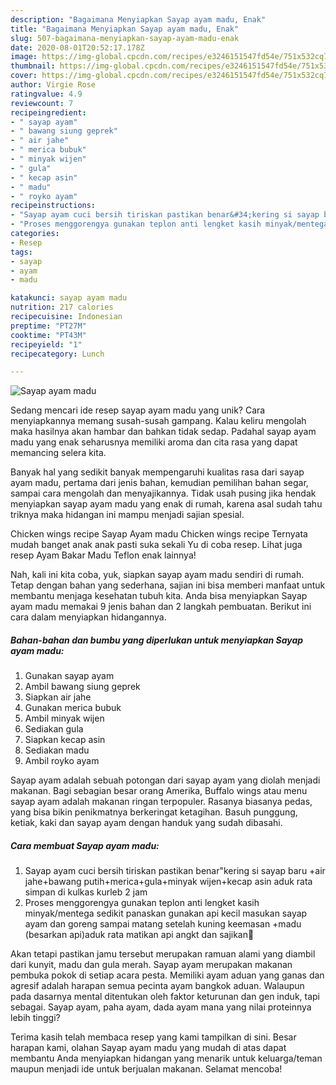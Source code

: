 ```yaml
---
description: "Bagaimana Menyiapkan Sayap ayam madu, Enak"
title: "Bagaimana Menyiapkan Sayap ayam madu, Enak"
slug: 507-bagaimana-menyiapkan-sayap-ayam-madu-enak
date: 2020-08-01T20:52:17.178Z
image: https://img-global.cpcdn.com/recipes/e3246151547fd54e/751x532cq70/sayap-ayam-madu-foto-resep-utama.jpg
thumbnail: https://img-global.cpcdn.com/recipes/e3246151547fd54e/751x532cq70/sayap-ayam-madu-foto-resep-utama.jpg
cover: https://img-global.cpcdn.com/recipes/e3246151547fd54e/751x532cq70/sayap-ayam-madu-foto-resep-utama.jpg
author: Virgie Rose
ratingvalue: 4.9
reviewcount: 7
recipeingredient:
- " sayap ayam"
- " bawang siung geprek"
- " air jahe"
- " merica bubuk"
- " minyak wijen"
- " gula"
- " kecap asin"
- " madu"
- " royko ayam"
recipeinstructions:
- "Sayap ayam cuci bersih tiriskan pastikan benar&#34;kering si sayap baru +air jahe+bawang putih+merica+gula+minyak wijen+kecap asin aduk rata simpan di kulkas kurleb 2 jam"
- "Proses menggorengya gunakan teplon anti lengket kasih minyak/mentega sedikit panaskan gunakan api kecil masukan sayap ayam dan goreng sampai matang setelah kuning keemasan +madu (besarkan api)aduk rata matikan api angkt dan sajikan🥰"
categories:
- Resep
tags:
- sayap
- ayam
- madu

katakunci: sayap ayam madu 
nutrition: 217 calories
recipecuisine: Indonesian
preptime: "PT27M"
cooktime: "PT43M"
recipeyield: "1"
recipecategory: Lunch

---
```



![Sayap ayam madu](https://img-global.cpcdn.com/recipes/e3246151547fd54e/751x532cq70/sayap-ayam-madu-foto-resep-utama.jpg)

Sedang mencari ide resep sayap ayam madu yang unik? Cara menyiapkannya memang susah-susah gampang. Kalau keliru mengolah maka hasilnya akan hambar dan bahkan tidak sedap. Padahal sayap ayam madu yang enak seharusnya memiliki aroma dan cita rasa yang dapat memancing selera kita.

Banyak hal yang sedikit banyak mempengaruhi kualitas rasa dari sayap ayam madu, pertama dari jenis bahan, kemudian pemilihan bahan segar, sampai cara mengolah dan menyajikannya. Tidak usah pusing jika hendak menyiapkan sayap ayam madu yang enak di rumah, karena asal sudah tahu triknya maka hidangan ini mampu menjadi sajian spesial.

Chicken wings recipe Sayap Ayam madu Chicken wings recipe Ternyata mudah banget anak anak pasti suka sekali Yu di coba resep. Lihat juga resep Ayam Bakar Madu Teflon enak lainnya!


Nah, kali ini kita coba, yuk, siapkan sayap ayam madu sendiri di rumah. Tetap dengan bahan yang sederhana, sajian ini bisa memberi manfaat untuk membantu menjaga kesehatan tubuh kita. Anda bisa menyiapkan Sayap ayam madu memakai 9 jenis bahan dan 2 langkah pembuatan. Berikut ini cara dalam menyiapkan hidangannya.

<!--inarticleads1-->

##### Bahan-bahan dan bumbu yang diperlukan untuk menyiapkan Sayap ayam madu:

1. Gunakan  sayap ayam
1. Ambil  bawang siung geprek
1. Siapkan  air jahe
1. Gunakan  merica bubuk
1. Ambil  minyak wijen
1. Sediakan  gula
1. Siapkan  kecap asin
1. Sediakan  madu
1. Ambil  royko ayam


Sayap ayam adalah sebuah potongan dari sayap ayam yang diolah menjadi makanan. Bagi sebagian besar orang Amerika, Buffalo wings atau menu sayap ayam adalah makanan ringan terpopuler. Rasanya biasanya pedas, yang bisa bikin penikmatnya berkeringat ketagihan. Basuh punggung, ketiak, kaki dan sayap ayam dengan handuk yang sudah dibasahi. 

<!--inarticleads2-->

##### Cara membuat Sayap ayam madu:

1. Sayap ayam cuci bersih tiriskan pastikan benar&#34;kering si sayap baru +air jahe+bawang putih+merica+gula+minyak wijen+kecap asin aduk rata simpan di kulkas kurleb 2 jam
1. Proses menggorengya gunakan teplon anti lengket kasih minyak/mentega sedikit panaskan gunakan api kecil masukan sayap ayam dan goreng sampai matang setelah kuning keemasan +madu (besarkan api)aduk rata matikan api angkt dan sajikan🥰


Akan tetapi pastikan jamu tersebut merupakan ramuan alami yang diambil dari kunyit, madu dan gula merah. Sayap ayam merupakan makanan pembuka pokok di setiap acara pesta. Memiliki ayam aduan yang ganas dan agresif adalah harapan semua pecinta ayam bangkok aduan. Walaupun pada dasarnya mental ditentukan oleh faktor keturunan dan gen induk, tapi sebagai. Sayap ayam, paha ayam, dada ayam mana yang nilai proteinnya lebih tinggi? 

Terima kasih telah membaca resep yang kami tampilkan di sini. Besar harapan kami, olahan Sayap ayam madu yang mudah di atas dapat membantu Anda menyiapkan hidangan yang menarik untuk keluarga/teman maupun menjadi ide untuk berjualan makanan. Selamat mencoba!
